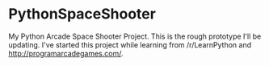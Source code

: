 PythonSpaceShooter
==================

My Python Arcade Space Shooter Project. This is the rough prototype I'll be updating. I've started this project while learning from /r/LearnPython and http://programarcadegames.com/.
